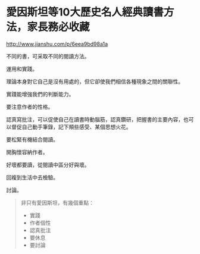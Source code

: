 # 愛因斯坦等10大歷史名人經典讀書方法，家長務必收藏

http://www.jianshu.com/p/6eea9bd98a1a

不同的書，可采取不同的閱讀方法。

運用和實踐。

理論本身對它自己是沒有用處的，但它卻使我們相信各種現象之間的關聯性。

實踐能增強我們的判斷能力。

要注意作者的性格。

認真寫批注，可以促使自己在讀書時動腦筋，認真鑽研，把握書的主要內容，也可以督促自己動手筆錄，記下頰些感受、某個思想火花。

要松緊有機結合閱讀。

開胸懷容納作者。

好壞都要讀，從閱讀中區分好與壞。

回複到生活中去檢驗。

討論。



> 非只有愛因斯坦，有幾個重點：
>
> * 實踐
> * 作者個性
> * 認真批注
> * 要休息
> * 要討論
>
> 